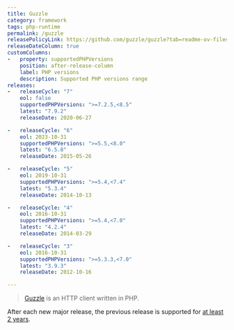 ```yaml
---
title: Guzzle
category: framework
tags: php-runtime
permalink: /guzzle
releasePolicyLink: https://github.com/guzzle/guzzle?tab=readme-ov-file#version-guidance
releaseDateColumn: true
customColumns:
-   property: supportedPHPVersions
    position: after-release-column
    label: PHP versions
    description: Supported PHP versions range
releases:
-   releaseCycle: "7"
    eol: false
    supportedPHPVersions: ">=7.2.5,<8.5"
    latest: "7.9.2"
    releaseDate: 2020-06-27

-   releaseCycle: "6"
    eol: 2023-10-31
    supportedPHPVersions: ">=5.5,<8.0"
    latest: "6.5.8"
    releaseDate: 2015-05-26

-   releaseCycle: "5"
    eol: 2019-10-31
    supportedPHPVersions: ">=5.4,<7.4"
    latest: "5.3.4"
    releaseDate: 2014-10-13

-   releaseCycle: "4"
    eol: 2016-10-31
    supportedPHPVersions: ">=5.4,<7.0"
    latest: "4.2.4"
    releaseDate: 2014-03-29

-   releaseCycle: "3"
    eol: 2016-10-31
    supportedPHPVersions: ">=5.3.3,<7.0"
    latest: "3.9.3"
    releaseDate: 2012-10-16

---
```


> [Guzzle](https://docs.guzzlephp.org/en/stable/) is an HTTP client written in PHP.

After each new major release, the previous release is supported for [at least 2 years](https://github.com/guzzle/guzzle/security/policy#supported-versions).
